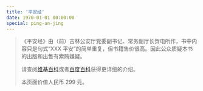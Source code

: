 ```yaml
---
title: '平安经'
date: 1970-01-01 00:00:00
special: ping-an-jing
---
```

> 《平安经》由（前）吉林公安厅党委副书记、常务副厅长贺电所作，书中内容只是句式“XXX 平安”的简单重复，但书籍售价很高。因此公众质疑本书的出版和出售有索贿嫌疑。
>
> 请查阅[维基百科](https://zh.wikipedia.org/wiki/%E5%B9%B3%E5%AE%89%E7%BB%8F)或者[百度百科](https://baike.baidu.com/item/%E5%B9%B3%E5%AE%89%E7%BB%8F/52832038)获得更详细的介绍。
>
> 本页面价值人民币 299 元。
